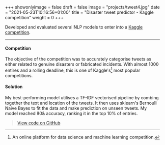 +++
showonlyimage = false
draft = false
image = "projects/tweet4.jpg"
date = "2021-05-23T10:16:56+01:00"
title = "Disaster tweet predictor - Kaggle competition"
weight = 0
+++

Developed and evaluated several NLP models to enter into a [Kaggle competition](https://www.kaggle.com/c/nlp-getting-started). 
<!--more-->
---

#### Competition 
The objective of the competition was to accurately categorise tweets as either related to genuine disasters or fabricated incidents. With almost 1000 entires and a rolling deadline, this is one of Kaggle's[^1] most popular competitions. 

#### Solution 
My best-performing model utilises a TF-IDF vectorised pipeline by combing together the text and location of the tweets. It then uses sklearn's Bernoulli Naive Bayes to fit the data and make prediction on unseen tweets. My model reached 80& accuracy, ranking it in the top 10% of entries. 

> [View code on GitHub](https://github.com/jovanneste/disasterTweetPredictor)

[^1]: An online platform for data science and machine learning competition.